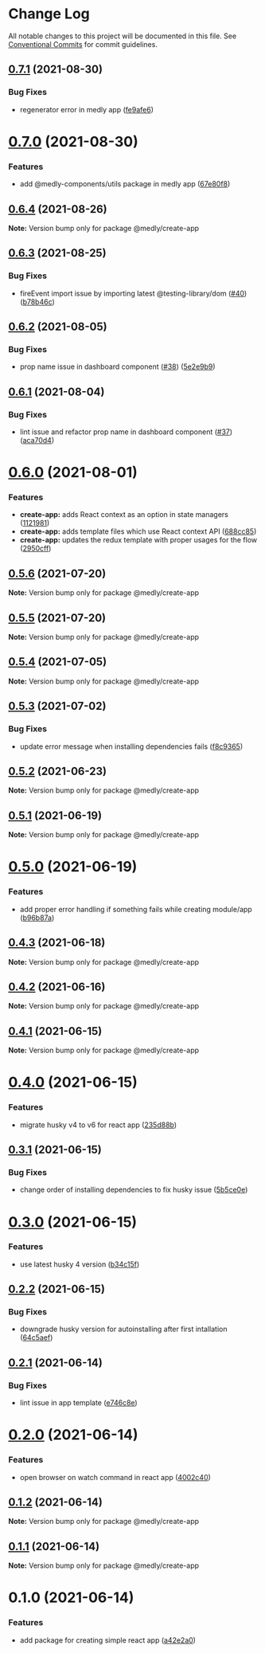 # Change Log

All notable changes to this project will be documented in this file.
See [Conventional Commits](https://conventionalcommits.org) for commit guidelines.

## [0.7.1](https://github.com/medly/starter/compare/@medly/create-app@0.7.0...@medly/create-app@0.7.1) (2021-08-30)


### Bug Fixes

* regenerator error in medly app ([fe9afe6](https://github.com/medly/starter/commit/fe9afe6280fe6e9e76b2b011baeda78c615c5c5a))





# [0.7.0](https://github.com/medly/starter/compare/@medly/create-app@0.6.4...@medly/create-app@0.7.0) (2021-08-30)


### Features

* add @medly-components/utils package in medly app ([67e80f8](https://github.com/medly/starter/commit/67e80f81a7e9b9f0473dc0f7b5c67e25eb2a4e29))





## [0.6.4](https://github.com/medly/starter/compare/@medly/create-app@0.6.3...@medly/create-app@0.6.4) (2021-08-26)

**Note:** Version bump only for package @medly/create-app





## [0.6.3](https://github.com/medly/starter/compare/@medly/create-app@0.6.2...@medly/create-app@0.6.3) (2021-08-25)


### Bug Fixes

* fireEvent import issue by importing latest @testing-library/dom ([#40](https://github.com/medly/starter/issues/40)) ([b78b46c](https://github.com/medly/starter/commit/b78b46c86c3674f3f8dbdacaece44bb699fb4419))





## [0.6.2](https://github.com/medly/starter/compare/@medly/create-app@0.6.1...@medly/create-app@0.6.2) (2021-08-05)


### Bug Fixes

* prop name issue in dashboard component ([#38](https://github.com/medly/starter/issues/38)) ([5e2e9b9](https://github.com/medly/starter/commit/5e2e9b9218efa5930918b888c8a7b3db7b8f00a0))





## [0.6.1](https://github.com/medly/starter/compare/@medly/create-app@0.6.0...@medly/create-app@0.6.1) (2021-08-04)


### Bug Fixes

* lint issue and refactor prop name in dashboard component ([#37](https://github.com/medly/starter/issues/37)) ([aca70d4](https://github.com/medly/starter/commit/aca70d43c3ddcbfae77496518ef818d87f87f41f))





# [0.6.0](https://github.com/medly/starter/compare/@medly/create-app@0.5.6...@medly/create-app@0.6.0) (2021-08-01)


### Features

* **create-app:** adds React context as an option in state managers ([1121981](https://github.com/medly/starter/commit/11219818b1d4eaff68b5b769e89643e78940859d))
* **create-app:** adds template files which use React context API ([688cc85](https://github.com/medly/starter/commit/688cc8582197d4e9262a605afdce7fbe68a45ed0))
* **create-app:** updates the redux template with proper usages for the flow ([2950cff](https://github.com/medly/starter/commit/2950cffb970a567d9261c5c4196402cfd9c29862))





## [0.5.6](https://github.com/medly/starter/compare/@medly/create-app@0.5.5...@medly/create-app@0.5.6) (2021-07-20)

**Note:** Version bump only for package @medly/create-app





## [0.5.5](https://github.com/medly/starter/compare/@medly/create-app@0.5.4...@medly/create-app@0.5.5) (2021-07-20)

**Note:** Version bump only for package @medly/create-app





## [0.5.4](https://github.com/medly/starter/compare/@medly/create-app@0.5.3...@medly/create-app@0.5.4) (2021-07-05)

**Note:** Version bump only for package @medly/create-app





## [0.5.3](https://github.com/medly/starter/compare/@medly/create-app@0.5.2...@medly/create-app@0.5.3) (2021-07-02)


### Bug Fixes

* update error message when installing dependencies fails ([f8c9365](https://github.com/medly/starter/commit/f8c9365386b522386f2f3a891631714952ca9824))





## [0.5.2](https://github.com/medly/starter/compare/@medly/create-app@0.5.1...@medly/create-app@0.5.2) (2021-06-23)

**Note:** Version bump only for package @medly/create-app





## [0.5.1](https://github.com/medly/starter/compare/@medly/create-app@0.5.0...@medly/create-app@0.5.1) (2021-06-19)

**Note:** Version bump only for package @medly/create-app





# [0.5.0](https://github.com/medly/starter/compare/@medly/create-app@0.4.3...@medly/create-app@0.5.0) (2021-06-19)


### Features

* add proper error handling if something fails while creating module/app ([b96b87a](https://github.com/medly/starter/commit/b96b87aa3eb0537601ecb11974833939f1ddad6e))





## [0.4.3](https://github.com/medly/starter/compare/@medly/create-app@0.4.2...@medly/create-app@0.4.3) (2021-06-18)

**Note:** Version bump only for package @medly/create-app





## [0.4.2](https://github.com/medly/starter/compare/@medly/create-app@0.4.1...@medly/create-app@0.4.2) (2021-06-16)

**Note:** Version bump only for package @medly/create-app





## [0.4.1](https://github.com/medly/starter/compare/@medly/create-app@0.4.0...@medly/create-app@0.4.1) (2021-06-15)

**Note:** Version bump only for package @medly/create-app





# [0.4.0](https://github.com/medly/starter/compare/@medly/create-app@0.3.1...@medly/create-app@0.4.0) (2021-06-15)


### Features

* migrate husky v4 to v6 for react app ([235d88b](https://github.com/medly/starter/commit/235d88b89d2d71d64d349f5135bb5deb025014fa))





## [0.3.1](https://github.com/medly/starter/compare/@medly/create-app@0.3.0...@medly/create-app@0.3.1) (2021-06-15)


### Bug Fixes

* change order of installing dependencies to fix husky issue ([5b5ce0e](https://github.com/medly/starter/commit/5b5ce0e6922b93099308d19dc1038acaa7c5dc88))





# [0.3.0](https://github.com/medly/starter/compare/@medly/create-app@0.2.2...@medly/create-app@0.3.0) (2021-06-15)


### Features

* use latest husky 4 version ([b34c15f](https://github.com/medly/starter/commit/b34c15f6e29511af5b551cfd09f2349c0dd7308f))





## [0.2.2](https://github.com/medly/starter/compare/@medly/create-app@0.2.1...@medly/create-app@0.2.2) (2021-06-15)


### Bug Fixes

* downgrade husky version for autoinstalling after first intallation ([64c5aef](https://github.com/medly/starter/commit/64c5aef578a39bcc0a0f442194627736fa7575d2))





## [0.2.1](https://github.com/medly/starter/compare/@medly/create-app@0.2.0...@medly/create-app@0.2.1) (2021-06-14)


### Bug Fixes

* lint issue in app template ([e746c8e](https://github.com/medly/starter/commit/e746c8eb1f3d00b7fa19d2cc4002af2766220366))





# [0.2.0](https://github.com/medly/starter/compare/@medly/create-app@0.1.2...@medly/create-app@0.2.0) (2021-06-14)


### Features

* open browser on watch command in react app ([4002c40](https://github.com/medly/starter/commit/4002c4085cf677352266e7f17a24bf138967fca9))





## [0.1.2](https://github.com/medly/starter/compare/@medly/create-app@0.1.1...@medly/create-app@0.1.2) (2021-06-14)

**Note:** Version bump only for package @medly/create-app





## [0.1.1](https://github.com/medly/starter/compare/@medly/create-app@0.1.0...@medly/create-app@0.1.1) (2021-06-14)

**Note:** Version bump only for package @medly/create-app





# 0.1.0 (2021-06-14)


### Features

* add package for creating simple react app ([a42e2a0](https://github.com/medly/starter/commit/a42e2a07a81ebb0f57618022ef915034b08f0a73))
